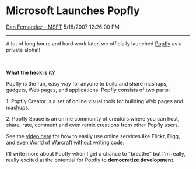 <div id="page">

# Microsoft Launches Popfly

[Dan Fernandez -
MSFT](https://social.msdn.microsoft.com/profile/Dan%20Fernandez%20-%20MSFT)
5/18/2007 12:26:00 PM

-----

<div id="content">

A lot of long hours and hard work later, we officially launched
[Popfly](http://www.popfly.com/) as a private alpha\!\!

 

**What the heck is it?**

Popfly is the fun, easy way for anyone to build and share mashups,
gadgets, Web pages, and applications. Popfly consists of two parts:

1\. Popfly Creator is a set of online visual tools for building Web
pages and mashups.

2\. Popfly Space is an online community of creators where you can host,
share, rate, comment and even remix creations from other Popfly users.

See the [video here](http://go.microsoft.com/fwlink/?LinkID=91175) for
how to easily use online services like Flickr, Digg, and even World of
Warcraft without writing code.

I'll write more about Popfly when I get a chance to "breathe" but I'm
really, really excited at the potential for Popfly to **democratize
development**.

</div>

</div>
